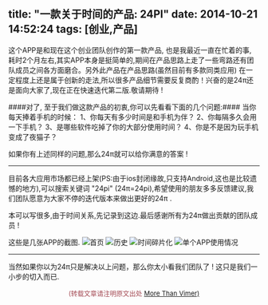 title: "一款关于时间的产品: 24PI"
date: 2014-10-21 14:52:24
tags: [创业,产品]
--- 
这个APP是和现在这个创业团队创作的第一款产品, 也是我最近一直在忙着的事, 耗时2个月左右,其实APP本身是挺简单的,期间在产品思路上走了一些弯路还有团队成员之间各方面磨合。另外此产品在产品思路(虽然目前有多款同类应用) 在一定程度上还是属于创新的走法,所以很多产品细节需要反复商酌！兴奋的是24π还是面向大家了,现在正在快速迭代第二版.敬请期待 !

####对了, 至于我们做这款产品的初衷,你可以先看看下面的几个问题:####
当你每天捧着手机的时候：
1、你每天有多少时间是和手机为伴？
2、你每隔多久会用一下手机？
3、是哪些软件吃掉了你的大部分使用时间？
4、你是不是因为玩手机变成了夜猫子？

如果你有上述同样的问题,那么24π就可以给你满意的答案 !
<!--more-->
---
目前各大应用市场都已经上架(PS:由于ios封闭缘故,只支持Android,这也是比较遗憾的地方),可以搜索关键词 "24pi" (24π=24pi),希望使用的朋友多多反馈建议,我们团队愿意为大家不停的迭代版本来做出更好的24π .

本可以写很多,由于时间关系,先记录到这边.最后感谢所有为24π做出贡献的团队成员 !

这些是几张APP的截图.
![首页](http://img.wdjimg.com/mms/screenshot/0/a6/01199bcfc36648fcfcc9f6f93d885a60_320_568.jpeg  "首页")
![历史](http://img.wdjimg.com/mms/screenshot/2/8d/595022453f1292f58adec530ca9188d2_320_568.jpeg "历史")
![时间碎片化](http://img.wdjimg.com/mms/screenshot/7/b0/792fffd3f6de9e4753dae46756380b07_320_568.jpeg  "时间碎片化")
![单个APP使用情况](http://img.wdjimg.com/mms/screenshot/d/4d/e5306ad7f063191aa3865715ad86c4dd_320_568.jpeg "单个APP使用情况")

---
当然如果你以为24π只是解决以上问题，那么你太小看我们团队了 ! 这只是我们一小步的切入而已.

<center><font color='#a44a54' size='2px'>(转载文章请注明原文出处 <a href='http://vimer.me' style='font-color:#496b98'>More Than Vimer)</a></font></center>
